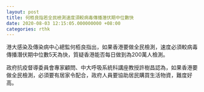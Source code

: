 ```yaml
---
layout: post
title: 何栢良指若全民檢測速度須較病毒傳播潛伏期中位數快
date: 2020-08-03 12:15:05.000000000 +08:00
categories: rthk
---
```


港大感染及傳染病中心總監何栢良指出，如果香港要做全民檢測，速度必須較病毒傳播潛伏期中位數5天為快，質疑香港能否每日做到為200萬人檢測。

政府抗疫督導委員會專家顧問、中大呼吸系統科講座教授許樹昌認為，如果香港要做全民檢測，必須要有居家令配合，政府人員要協助居民購買生活物資，難度好高。
